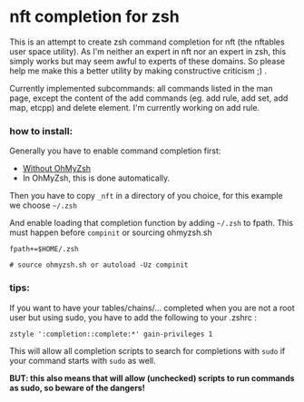 # nft completion for zsh


This is an attempt to create zsh command completion for nft (the nftables user space utility). As I'm neither an expert in nft nor an expert in zsh, this simply works but may seem awful to experts of these domains. So please help me make this a better utility by making constructive criticism ;) .

Currently implemented subcommands: all commands listed in the man page, except the content of the add commands (eg. add rule, add set, add map, etcpp) and delete element. I'm currently working on add rule.

### how to install:

Generally you have to enable command completion first:
- [Without OhMyZsh](https://wiki.archlinux.org/index.php/Zsh#Command_completion)
- In OhMyZsh, this is done automatically.

Then you have to copy `_nft` in a directory of you choice, for this example we choose `~/.zsh`

And enable loading that completion function by adding `~/.zsh` to fpath. This must happen before `compinit` or sourcing ohmyzsh.sh
```
fpath+=$HOME/.zsh

# source ohmyzsh.sh or autoload -Uz compinit
```

### tips:

If you want to have your tables/chains/... completed when you are not a root user but using sudo, you have to add the following to your .zshrc :
```
zstyle ':completion::complete:*' gain-privileges 1
```
This will allow all completion scripts to search for completions with `sudo` if your command starts with `sudo` as well.

**BUT: this also means that will allow (unchecked) scripts to run commands as sudo, so beware of the dangers!**
